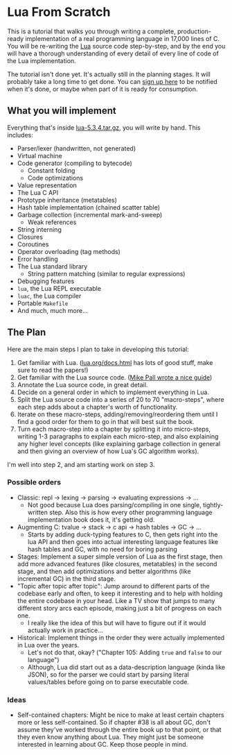 # Lua From Scratch

This is a tutorial that walks you through writing a complete, production-ready
implementation of a real programming language in 17,000 lines of C. You will be
re-writing the [Lua](http://www.lua.org/) source code step-by-step, and by the
end you will have a thorough understanding of every detail of every line of
code of the Lua implementation.

The tutorial isn't done yet. It's actually still in the planning stages. It
will probably take a long time to get done. You can
[sign up here](http://eepurl.com/cIOGCD) to be notified when it's done, or
maybe when part of it is ready for consumption.

## What you will implement

Everything that's inside
[lua-5.3.4.tar.gz](http://www.lua.org/ftp/lua-5.3.4.tar.gz), you will write by
hand. This includes:

* Parser/lexer (handwritten, not generated)
* Virtual machine
* Code generator (compiling to bytecode)
  * Constant folding
  * Code optimizations
* Value representation
* The Lua C API
* Prototype inheritance (metatables)
* Hash table implementation (chained scatter table)
* Garbage collection (incremental mark-and-sweep)
  * Weak references
* String interning
* Closures
* Coroutines
* Operator overloading (tag methods)
* Error handling
* The Lua standard library
  * String pattern matching (similar to regular expressions)
* Debugging features
* `lua`, the Lua REPL executable
* `luac`, the Lua compiler
* Portable `Makefile`
* And much, much more...

## The Plan

Here are the main steps I plan to take in developing this tutorial:

1. Get familiar with Lua. ([lua.org/docs.html](http://www.lua.org/docs.html) has lots of good stuff, make sure to read the papers!)
2. Get familiar with the Lua source code.
   ([Mike Pall wrote a nice guide](https://www.reddit.com/r/programming/comments/63hth/ask_reddit_which_oss_codebases_out_there_are_so/c02pxbp/))
3. Annotate the Lua source code, in great detail.
4. Decide on a general order in which to implement everything in Lua.
5. Split the Lua source code into a series of 20 to 70 "macro-steps", where
   each step adds about a chapter's worth of functionality.
6. Iterate on these macro-steps, adding/removing/reordering them until I find a
   good order for them to go in that will best suit the book.
7. Turn each macro-step into a chapter by splitting it into micro-steps,
   writing 1-3 paragraphs to explain each micro-step, and also explaining any
   higher level concepts (like explaining garbage collection in general and
   then giving an overview of how Lua's GC algorithm works).

I'm well into step 2, and am starting work on step 3.

### Possible orders

* Classic: repl -> lexing -> parsing -> evaluating expressions -> ...
  * Not good because Lua does parsing/compiling in one single, tightly-written
    step. Also this is how every other programming language implementation book
    does it, it's getting old.
* Augmenting C: tvalue -> stack -> c api -> hash tables -> GC -> ...
  * Starts by adding duck-typing features to C, then gets right into the lua
    API and then goes into actual interesting language features like hash
    tables and GC, with no need for boring parsing
* Stages: Implement a super simple version of Lua as the first stage, then add
  more advanced features (like closures, metatables) in the second stage, and
  then add optimizations and better algorithms (like incremental GC) in the
  third stage.
* "Topic after topic after topic": Jump around to different parts of the
   codebase early and often, to keep it interesting and to help with holding
   the entire codebase in your head. Like a TV show that jumps to many
   different story arcs each episode, making just a bit of progress on each
   one.
   * I really like the idea of this but will have to figure out if it would
     actually work in practice...
* Historical: Implement things in the order they were actually implemented in
  Lua over the years.
  * Let's not do that, okay? ("Chapter 105: Adding `true` and `false` to our
    language")
  * Although, Lua did start out as a data-description language (kinda like
    JSON), so for the parser we could start by parsing literal values/tables
    before going on to parse executable code.

### Ideas

* Self-contained chapters: Might be nice to make at least certain chapters more
  or less self-contained. So if chapter #38 is all about GC, don't assume
  they've worked through the entire book up to that point, or that they even
  know anything about Lua. They might just be someone interested in learning
  about GC. Keep those people in mind.

